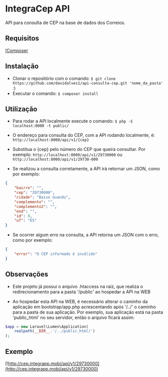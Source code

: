# IntegraCep API

API para consulta de CEP na base de dados dos Correios.

## Requisitos

[!Composer](https://getcomposer.org/doc/00-intro.md)

## Instalação

- Clonar o repositório com o comando: `$ git clone https://github.com/davidalves1/api-consulta-cep.git 'nome_da_pasta'` :)
- Executar o comando: `$ composer install`

## Utilização

- Para rodar a API localmente execute o comando: `$ php -S localhost:8000 -t public/`

- O endereço para consulta do CEP, com a API rodando localmente, é: `http://localhost:8000/api/v1/{cep}`

- Substitua o {cep} pelo número do CEP que queira consultar. Por exemplo: `http://localhost:8000/api/v1/29730000` ou `http://localhost:8000/api/v1/29730-000`

- Se realizou a consulta corretamente, a API irá retornar um JSON, como por exemplo:

```json
{
    "bairro": "",
    "cep": "29730000",
    "cidade": "Baixo Guandu",
    "complemento": "",
    "complemento2": "",
    "end": "",
    "id": 0,
    "uf": "ES"
}
```

- Se ocorrer algum erro na consulta, a API retorna um JSON com o erro, como por exemplo:

```json
{
    "error": "O CEP informado é inválido"
}
```

## Observações

- Este projeto já possui o arquivo .htaccess na raiz, que realiza o redirecionamento para a pasta '/public' ao hospedar a API na WEB

- Ao hospedar esta API na WEB, é necessário alterar o caminho da aplicação em bootstrap/app.php acrescentando após '/../' o caminho para a pasta de sua aplicação. Por exemplo, sua aplicação está na pasta 'public_html' no seu servidor, então o arquivo ficará assim:

```php
$app = new Laravel\Lumen\Application(
    realpath(__DIR__.'/../public_html/')
);
```

## Exemplo

[!http://cep.integrapp.mobi/api/v1/29730000](http://cep.integrapp.mobi/api/v1/29730000)
